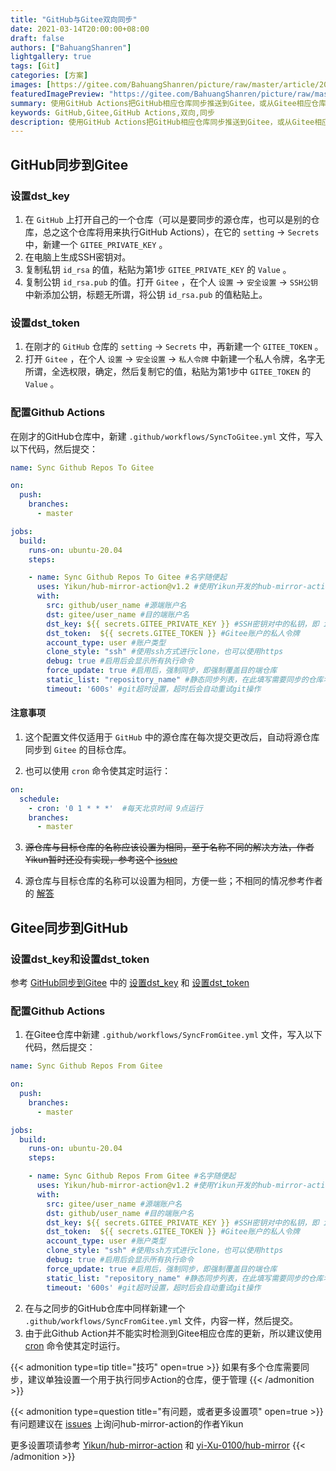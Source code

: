 ```yaml
---
title: "GitHub与Gitee双向同步"
date: 2021-03-14T20:00:00+08:00
draft: false
authors: ["BahuangShanren"]
lightgallery: true
tags: [Git]
categories: [方案]
images: [https://gitee.com/BahuangShanren/picture/raw/master/article/2021-4/featuredImagePreview.svg]
featuredImagePreview: "https://gitee.com/BahuangShanren/picture/raw/master/article/2021-4/featuredImagePreview.svg"
summary: 使用GitHub Actions把GitHub相应仓库同步推送到Gitee，或从Gitee相应仓库拉取更新到GitHub
keywords: GitHub,Gitee,GitHub Actions,双向,同步
description: 使用GitHub Actions把GitHub相应仓库同步推送到Gitee，或从Gitee相应仓库拉取更新到GitHub
---
```


## GitHub同步到Gitee

### 设置dst_key

1. 在 `GitHub` 上打开自己的一个仓库（可以是要同步的源仓库，也可以是别的仓库，总之这个仓库将用来执行GitHub Actions），在它的 `setting` → `Secrets` 中，新建一个 `GITEE_PRIVATE_KEY` 。
2. 在电脑上生成SSH密钥对。
3. 复制私钥 `id_rsa` 的值，粘贴为第1步 `GITEE_PRIVATE_KEY` 的 `Value` 。
3. 复制公钥 `id_rsa.pub` 的值。打开 `Gitee` ，在个人 `设置` → `安全设置` → `SSH公钥` 中新添加公钥，标题无所谓，将公钥 `id_rsa.pub` 的值粘贴上。

### 设置dst_token

1. 在刚才的 `GitHub` 仓库的 `setting` → `Secrets` 中，再新建一个 `GITEE_TOKEN` 。
2. 打开 `Gitee` ，在个人 `设置` → `安全设置` → `私人令牌` 中新建一个私人令牌，名字无所谓，全选权限，确定，然后复制它的值，粘贴为第1步中 `GITEE_TOKEN` 的 `Value` 。

### 配置Github Actions

在刚才的GitHub仓库中，新建 `.github/workflows/SyncToGitee.yml` 文件，写入以下代码，然后提交：

```yaml
name: Sync Github Repos To Gitee

on:
  push:
    branches:
      - master

jobs:
  build:
    runs-on: ubuntu-20.04
    steps:

    - name: Sync Github Repos To Gitee #名字随便起
      uses: Yikun/hub-mirror-action@v1.2 #使用Yikun开发的hub-mirror-action
      with:
        src: github/user_name #源端账户名
        dst: gitee/user_name #目的端账户名
        dst_key: ${{ secrets.GITEE_PRIVATE_KEY }} #SSH密钥对中的私钥，即 id_rsa
        dst_token:  ${{ secrets.GITEE_TOKEN }} #Gitee账户的私人令牌
        account_type: user #账户类型
        clone_style: "ssh" #使用ssh方式进行clone，也可以使用https
        debug: true #启用后会显示所有执行命令
        force_update: true #启用后，强制同步，即强制覆盖目的端仓库
        static_list: "repository_name" #静态同步列表，在此填写需要同步的仓库名称，可填写多个
        timeout: '600s' #git超时设置，超时后会自动重试git操作
```

#### 注意事项

1. 这个配置文件仅适用于 `GitHub` 中的源仓库在每次提交更改后，自动将源仓库同步到 `Gitee` 的目标仓库。

2. 也可以使用 `cron` 命令使其定时运行：

```yaml
on:
  schedule:
    - cron: '0 1 * * *'  #每天北京时间 9点运行
    branches:
      - master
```

3. ~~源仓库与目标仓库的名称应该设置为相同，至于名称不同的解决方法，作者Yikun暂时还没有实现，参考这个 [issue](https://github.com/Yikun/hub-mirror-action/issues/64)~~ 

4. 源仓库与目标仓库的名称可以设置为相同，方便一些；不相同的情况参考作者的 [解答](https://github.com/Yikun/hub-mirror-action/issues/64#issuecomment-900877883) 

## Gitee同步到GitHub

### 设置dst_key和设置dst_token

参考 [GitHub同步到Gitee](#github同步到gitee) 中的 [设置dst_key](#设置dst_key) 和 [设置dst_token](#设置dst_token) 

### 配置Github Actions

1. 在Gitee仓库中新建 `.github/workflows/SyncFromGitee.yml` 文件，写入以下代码，然后提交：

```yaml
name: Sync Github Repos From Gitee

on:
  push:
    branches:
      - master

jobs:
  build:
    runs-on: ubuntu-20.04
    steps:

    - name: Sync Github Repos From Gitee #名字随便起
      uses: Yikun/hub-mirror-action@v1.2 #使用Yikun开发的hub-mirror-action
      with:
        src: gitee/user_name #源端账户名
        dst: github/user_name #目的端账户名
        dst_key: ${{ secrets.GITEE_PRIVATE_KEY }} #SSH密钥对中的私钥，即 id_rsa
        dst_token:  ${{ secrets.GITEE_TOKEN }} #Gitee账户的私人令牌
        account_type: user #账户类型
        clone_style: "ssh" #使用ssh方式进行clone，也可以使用https
        debug: true #启用后会显示所有执行命令
        force_update: true #启用后，强制同步，即强制覆盖目的端仓库
        static_list: "repository_name" #静态同步列表，在此填写需要同步的仓库名称，可填写多个
        timeout: '600s' #git超时设置，超时后会自动重试git操作
```

2. 在与之同步的GitHub仓库中同样新建一个 `.github/workflows/SyncFromGitee.yml` 文件，内容一样，然后提交。
3. 由于此Github Action并不能实时检测到Gitee相应仓库的更新，所以建议使用 [cron](#注意事项) 命令使其定时运行。

{{< admonition type=tip title="技巧" open=true >}}
如果有多个仓库需要同步，建议单独设置一个用于执行同步Action的仓库，便于管理
{{< /admonition >}}

{{< admonition type=question title="有问题，或者更多设置项" open=true >}}
有问题建议在 [issues](https://github.com/Yikun/hub-mirror-action/issues/) 上询问hub-mirror-action的作者Yikun

更多设置项请参考 [Yikun/hub-mirror-action](https://github.com/Yikun/hub-mirror-action) 和 [yi-Xu-0100/hub-mirror](https://github.com/yi-Xu-0100/hub-mirror) 
{{< /admonition >}}
